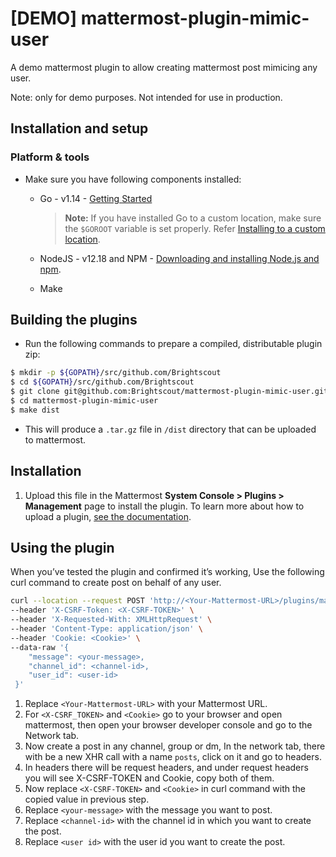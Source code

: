 # [DEMO] mattermost-plugin-mimic-user

A demo mattermost plugin to allow creating mattermost post mimicing any user.

Note: only for demo purposes. Not intended for use in production.

## Installation and setup

### Platform & tools

- Make sure you have following components installed:

  - Go - v1.14 - [Getting Started](https://golang.org/doc/install)
    > **Note:** If you have installed Go to a custom location, make sure the `$GOROOT` variable is set properly. Refer [Installing to a custom location](https://golang.org/doc/install#install).

  - NodeJS - v12.18 and NPM - [Downloading and installing Node.js and npm](https://docs.npmjs.com/getting-started/installing-node).

  - Make

## Building the plugins

- Run the following commands to prepare a compiled, distributable plugin zip:

```bash
$ mkdir -p ${GOPATH}/src/github.com/Brightscout
$ cd ${GOPATH}/src/github.com/Brightscout
$ git clone git@github.com:Brightscout/mattermost-plugin-mimic-user.git
$ cd mattermost-plugin-mimic-user
$ make dist
```

- This will produce a `.tar.gz` file in `/dist` directory that can be uploaded to mattermost.

## Installation

1. Upload this file in the Mattermost **System Console > Plugins > Management** page to install the plugin. To learn more about how to upload a plugin, [see the documentation](https://docs.mattermost.com/administration/plugins.html#plugin-uploads).

## Using the plugin

When you’ve tested the plugin and confirmed it’s working, Use the following curl command to create post on behalf of any user.

```bash
curl --location --request POST 'http://<Your-Mattermost-URL>/plugins/mattermost-plugin-mimic-user/api/v1/create-post' \
--header 'X-CSRF-Token: <X-CSRF-TOKEN>' \
--header 'X-Requested-With: XMLHttpRequest' \
--header 'Content-Type: application/json' \
--header 'Cookie: <Cookie>' \
--data-raw '{
    "message": <your-message>,
    "channel_id": <channel-id>,
    "user_id": <user-id>
 }'
```

1. Replace `<Your-Mattermost-URL>` with your Mattermost URL.
2. For `<X-CSRF_TOKEN>` and `<Cookie>` go to your browser and open mattermost, then open your browser developer console and go to the Network tab.
3. Now create a post in any channel, group or dm, In the network tab, there with be a new XHR call with a name `posts`, click on it and go to headers.
4. In headers there will be request headers, and under request headers you will see X-CSRF-TOKEN and Cookie, copy both of them.
4. Now replace `<X-CSRF-TOKEN>` and `<Cookie>` in curl command with the copied value in previous step.
5. Replace `<your-message>` with the message you want to post.
6. Replace `<channel-id>` with the channel id in which you want to create the post.
7. Replace `<user id>` with the user id you want to create the post. 
